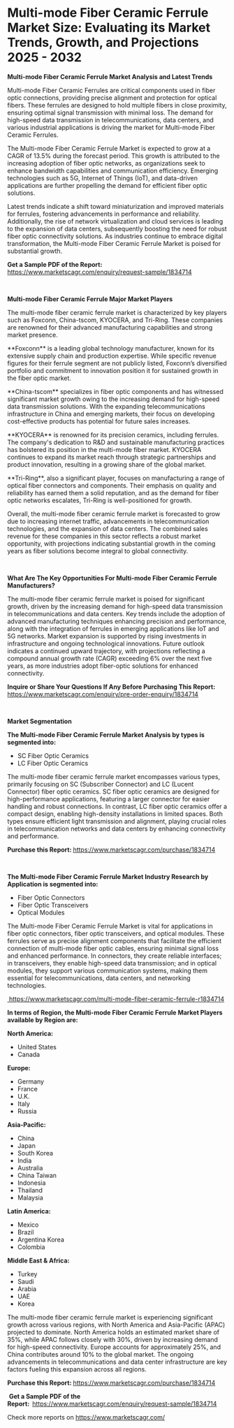 <p><h1>Multi-mode Fiber Ceramic Ferrule Market Size: Evaluating its Market Trends, Growth, and Projections 2025 - 2032</h1></p><p><strong>Multi-mode Fiber Ceramic Ferrule Market Analysis and Latest Trends</strong></p>
<p><p>Multi-mode Fiber Ceramic Ferrules are critical components used in fiber optic connections, providing precise alignment and protection for optical fibers. These ferrules are designed to hold multiple fibers in close proximity, ensuring optimal signal transmission with minimal loss. The demand for high-speed data transmission in telecommunications, data centers, and various industrial applications is driving the market for Multi-mode Fiber Ceramic Ferrules.</p><p>The Multi-mode Fiber Ceramic Ferrule Market is expected to grow at a CAGR of 13.5% during the forecast period. This growth is attributed to the increasing adoption of fiber optic networks, as organizations seek to enhance bandwidth capabilities and communication efficiency. Emerging technologies such as 5G, Internet of Things (IoT), and data-driven applications are further propelling the demand for efficient fiber optic solutions.</p><p>Latest trends indicate a shift toward miniaturization and improved materials for ferrules, fostering advancements in performance and reliability. Additionally, the rise of network virtualization and cloud services is leading to the expansion of data centers, subsequently boosting the need for robust fiber optic connectivity solutions. As industries continue to embrace digital transformation, the Multi-mode Fiber Ceramic Ferrule Market is poised for substantial growth.</p></p>
<p><strong>Get a Sample PDF of the Report:&nbsp;</strong> <a href="https://www.marketscagr.com/enquiry/request-sample/1834714?utm_campaign=2660&utm_medium=2&utm_source=Github&utm_content=ia&utm_term=26032025&utm_id=multi-mode-fiber-ceramic-ferrule">https://www.marketscagr.com/enquiry/request-sample/1834714</a></p>
<p>&nbsp;</p>
<p><strong>Multi-mode Fiber Ceramic Ferrule Major Market Players</strong></p>
<p><p>The multi-mode fiber ceramic ferrule market is characterized by key players such as Foxconn, China-tscom, KYOCERA, and Tri-Ring. These companies are renowned for their advanced manufacturing capabilities and strong market presence.</p><p>**Foxconn** is a leading global technology manufacturer, known for its extensive supply chain and production expertise. While specific revenue figures for their ferrule segment are not publicly listed, Foxconn’s diversified portfolio and commitment to innovation position it for sustained growth in the fiber optic market.</p><p>**China-tscom** specializes in fiber optic components and has witnessed significant market growth owing to the increasing demand for high-speed data transmission solutions. With the expanding telecommunications infrastructure in China and emerging markets, their focus on developing cost-effective products has potential for future sales increases.</p><p>**KYOCERA** is renowned for its precision ceramics, including ferrules. The company's dedication to R&D and sustainable manufacturing practices has bolstered its position in the multi-mode fiber market. KYOCERA continues to expand its market reach through strategic partnerships and product innovation, resulting in a growing share of the global market.</p><p>**Tri-Ring**, also a significant player, focuses on manufacturing a range of optical fiber connectors and components. Their emphasis on quality and reliability has earned them a solid reputation, and as the demand for fiber optic networks escalates, Tri-Ring is well-positioned for growth.</p><p>Overall, the multi-mode fiber ceramic ferrule market is forecasted to grow due to increasing internet traffic, advancements in telecommunication technologies, and the expansion of data centers. The combined sales revenue for these companies in this sector reflects a robust market opportunity, with projections indicating substantial growth in the coming years as fiber solutions become integral to global connectivity.</p></p>
<p>&nbsp;</p>
<p><strong>What Are The Key Opportunities For Multi-mode Fiber Ceramic Ferrule Manufacturers?</strong></p>
<p><p>The multi-mode fiber ceramic ferrule market is poised for significant growth, driven by the increasing demand for high-speed data transmission in telecommunications and data centers. Key trends include the adoption of advanced manufacturing techniques enhancing precision and performance, along with the integration of ferrules in emerging applications like IoT and 5G networks. Market expansion is supported by rising investments in infrastructure and ongoing technological innovations. Future outlook indicates a continued upward trajectory, with projections reflecting a compound annual growth rate (CAGR) exceeding 6% over the next five years, as more industries adopt fiber-optic solutions for enhanced connectivity.</p></p>
<p><strong>Inquire or Share Your Questions If Any Before Purchasing This Report:</strong> <a href="https://www.marketscagr.com/enquiry/pre-order-enquiry/1834714?utm_campaign=2660&utm_medium=2&utm_source=Github&utm_content=ia&utm_term=26032025&utm_id=multi-mode-fiber-ceramic-ferrule">https://www.marketscagr.com/enquiry/pre-order-enquiry/1834714</a></p>
<p>&nbsp;</p>
<p><strong>Market Segmentation</strong></p>
<p><strong>The Multi-mode Fiber Ceramic Ferrule Market Analysis by types is segmented into:</strong></p>
<p><ul><li>SC Fiber Optic Ceramics</li><li>LC Fiber Optic Ceramics</li></ul></p>
<p><p>The multi-mode fiber ceramic ferrule market encompasses various types, primarily focusing on SC (Subscriber Connector) and LC (Lucent Connector) fiber optic ceramics. SC fiber optic ceramics are designed for high-performance applications, featuring a larger connector for easier handling and robust connections. In contrast, LC fiber optic ceramics offer a compact design, enabling high-density installations in limited spaces. Both types ensure efficient light transmission and alignment, playing crucial roles in telecommunication networks and data centers by enhancing connectivity and performance.</p></p>
<p><strong>Purchase this Report:&nbsp;</strong><a href="https://www.marketscagr.com/purchase/1834714?utm_campaign=2660&utm_medium=2&utm_source=Github&utm_content=ia&utm_term=26032025&utm_id=multi-mode-fiber-ceramic-ferrule">https://www.marketscagr.com/purchase/1834714</a></p>
<p>&nbsp;</p>
<p><strong>The Multi-mode Fiber Ceramic Ferrule Market Industry Research by Application is segmented into:</strong></p>
<p><ul><li>Fiber Optic Connectors</li><li>Fiber Optic Transceivers</li><li>Optical Modules</li></ul></p>
<p><p>The Multi-mode Fiber Ceramic Ferrule Market is vital for applications in fiber optic connectors, fiber optic transceivers, and optical modules. These ferrules serve as precise alignment components that facilitate the efficient connection of multi-mode fiber optic cables, ensuring minimal signal loss and enhanced performance. In connectors, they create reliable interfaces; in transceivers, they enable high-speed data transmission; and in optical modules, they support various communication systems, making them essential for telecommunications, data centers, and networking technologies.</p></p>
<p><a href="https://www.marketscagr.com/multi-mode-fiber-ceramic-ferrule-r1834714?utm_campaign=2660&utm_medium=2&utm_source=Github&utm_content=ia&utm_term=26032025&utm_id=multi-mode-fiber-ceramic-ferrule">&nbsp;https://www.marketscagr.com/multi-mode-fiber-ceramic-ferrule-r1834714</a></p>
<p><strong>In terms of Region, the Multi-mode Fiber Ceramic Ferrule Market Players available by Region are:</strong></p>
<p>
    <p> <strong> North America: </strong>
        <ul>
            <li>United States</li>
            <li>Canada</li>
        </ul>
        </p> 
    <p> <strong> Europe: </strong>
        <ul>
            <li>Germany</li>
            <li>France</li>
            <li>U.K.</li>
            <li>Italy</li>
            <li>Russia</li>
        </ul>
        </p> 
    <p> <strong> Asia-Pacific: </strong>
        <ul>
            <li>China</li>
            <li>Japan</li>
            <li>South Korea</li>
            <li>India</li>
            <li>Australia</li>
            <li>China Taiwan</li>
            <li>Indonesia</li>
            <li>Thailand</li>
            <li>Malaysia</li>
        </ul>
        </p> 
    <p> <strong> Latin America: </strong>
        <ul>
            <li>Mexico</li>
            <li>Brazil</li>
            <li>Argentina Korea</li>
            <li>Colombia</li>
        </ul>
        </p> 
    <p> <strong> Middle East & Africa: </strong>
        <ul>
            <li>Turkey</li>
            <li>Saudi</li>
            <li>Arabia</li>
            <li>UAE</li>
            <li>Korea</li>
        </ul>
    </p>
    </p>
<p><p>The multi-mode fiber ceramic ferrule market is experiencing significant growth across various regions, with North America and Asia-Pacific (APAC) projected to dominate. North America holds an estimated market share of 35%, while APAC follows closely with 30%, driven by increasing demand for high-speed connectivity. Europe accounts for approximately 25%, and China contributes around 10% to the global market. The ongoing advancements in telecommunications and data center infrastructure are key factors fueling this expansion across all regions.</p></p>
<p><strong>Purchase this Report: </strong><a href="https://www.marketscagr.com/purchase/1834714?utm_campaign=2660&utm_medium=2&utm_source=Github&utm_content=ia&utm_term=26032025&utm_id=multi-mode-fiber-ceramic-ferrule">https://www.marketscagr.com/purchase/1834714</a></p>
<p>&nbsp;<strong>Get a Sample PDF of the Report:&nbsp;&nbsp;</strong><a href="https://www.marketscagr.com/enquiry/request-sample/1834714?utm_campaign=2660&utm_medium=2&utm_source=Github&utm_content=ia&utm_term=26032025&utm_id=multi-mode-fiber-ceramic-ferrule">https://www.marketscagr.com/enquiry/request-sample/1834714</a></p>
<p><strong></strong></p>
<p>Check more reports on <a href="https://www.marketscagr.com/?utm_campaign=2660&utm_medium=2&utm_source=Github&utm_content=ia&utm_term=26032025&utm_id=multi-mode-fiber-ceramic-ferrule">https://www.marketscagr.com/</a></p>